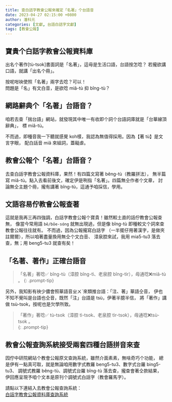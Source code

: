 ```yaml
---
title: 查白話字教會公報來確定「名著」个台語音
date: 2023-04-27 02:15:00 +0800
author: 潘科元
categories: [文獻, 台語白話字文獻]
tags: [教會公報]
---
```


## 寶貴个白話字教會公報資料庫

出名个著作[tù-tsok]書面詞是「名著」，這毋是生活口語，台語按怎唸？
若攏欲講口語，就講「出名个冊」。

按呢咁袂使照「名著」兩字去唸？可以！  
問題是「名」有文白音，是欲唸 miâ-tù 抑 bîng-tù？

## 網路辭典个「名著」台語音？

咱若去查「揣台語」網站，就發現其中唯一有收即个詞个台語詞庫就是「台華線頂辭典」，
標 miâ-tù。

不而過，即種音我一下聽就感覺 koh樣，我認為無值得採用。因為【著 tù】是文言字眼，
配白話音 miâ 來組詞，蓋礙虐。

## 教會公報个「名著」台語音？

去查白話字教會公報資料庫，果然！有四篇文寫著 bêng-tù（教羅拼法），
無半篇寫 miâ-tù。點入去看前後文，確定伊是咧指「名著」。四篇無仝作者个文章，
討論無仝主題个冊，攏有講著 bîng-tù，這通予咱採信，學用。

## 文語容易佇教會公報查著

這就是我再三再四強調，白話字教會公報个寶貴！雖然較土直的話佇教會公報查無，
像當今常用語 `bē/bōe-sóng` 就無出現過，但是像 bîng-tù
即種較文个詞來查教會公報往往就有。 不而過，因為公報攏寫白話字
（一半擺仔用著漢字，是做夾註爾爾），所以咱著盡量換用無仝个文白音、
漳泉腔來試，我用 mia5-tu3 落去查，無；用 beng5-tu3 就查有矣！

## 「名著、著作」正確台語音

> 「名著」著唸✅ bîng-tù（漳腔 bîng-tì、老泉腔 bîng-tìr），毋通唸❌miâ-tù 。
{: .prompt-tip}

另外，我知影有袂少儂會照華語音ㄓㄨˋ來類推台語：「注、著」華語仝音，
伊也不知不覺叫是台語也仝音，既然「注」台語是 tsù，伊著半臆半信，
將「著作」講做 tsù-tsok，按呢也是欠學所致。

> 「著作」著唸✅ tù-tsok（漳腔 tì-tsok、老泉腔 tìr-tsok），毋通唸❌tsù-tsok 。  
{: .prompt-tip}

## 教會公報查詢系統接受兩套四種台語拼音來查

囥佇中研院網站个教會公報原文查詢系統，雖然介面素素，無啥奇巧个功能，
總是伊有一點真可取，就是無論咱用數字式教羅 beng5-tu3、數字式台羅 bing5-tu3、
調號式教羅 bêng-tù、調號式台羅 bîng-tù 落去查，攏查會著仝款結果，
伊回應呈現予咱个文本是原刊个調號式白話字（教會羅馬字）。

請點以下連結入去教會公報查詢系統：  
[白話字教會公報資料庫查詢系統](http://minhakka.ling.sinica.edu.tw/bkg/choan-bun-kiam-sek.php?gi_gian=hoa)

